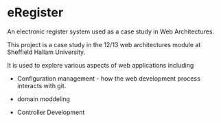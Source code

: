 eRegister
=========

An electronic register system used as a case study in Web Architectures.

This project is a case study in the 12/13 web architectures module at Sheffield Hallam University. 

It is used to explore various aspects of web applications including

* Configuration management - how the web development process interacts with git.

* domain moddeling

* Controller Development
